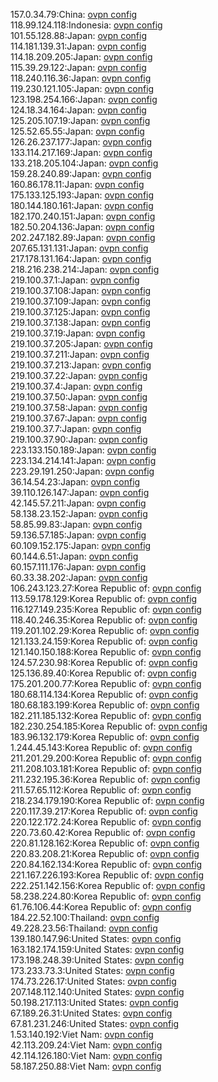 157.0.34.79:China: [ovpn config](vpn/157_0_34_79.ovpn)  
118.99.124.118:Indonesia: [ovpn config](vpn/118_99_124_118.ovpn)  
101.55.128.88:Japan: [ovpn config](vpn/101_55_128_88.ovpn)  
114.181.139.31:Japan: [ovpn config](vpn/114_181_139_31.ovpn)  
114.18.209.205:Japan: [ovpn config](vpn/114_18_209_205.ovpn)  
115.39.29.122:Japan: [ovpn config](vpn/115_39_29_122.ovpn)  
118.240.116.36:Japan: [ovpn config](vpn/118_240_116_36.ovpn)  
119.230.121.105:Japan: [ovpn config](vpn/119_230_121_105.ovpn)  
123.198.254.166:Japan: [ovpn config](vpn/123_198_254_166.ovpn)  
124.18.34.164:Japan: [ovpn config](vpn/124_18_34_164.ovpn)  
125.205.107.19:Japan: [ovpn config](vpn/125_205_107_19.ovpn)  
125.52.65.55:Japan: [ovpn config](vpn/125_52_65_55.ovpn)  
126.26.237.177:Japan: [ovpn config](vpn/126_26_237_177.ovpn)  
133.114.217.169:Japan: [ovpn config](vpn/133_114_217_169.ovpn)  
133.218.205.104:Japan: [ovpn config](vpn/133_218_205_104.ovpn)  
159.28.240.89:Japan: [ovpn config](vpn/159_28_240_89.ovpn)  
160.86.178.11:Japan: [ovpn config](vpn/160_86_178_11.ovpn)  
175.133.125.193:Japan: [ovpn config](vpn/175_133_125_193.ovpn)  
180.144.180.161:Japan: [ovpn config](vpn/180_144_180_161.ovpn)  
182.170.240.151:Japan: [ovpn config](vpn/182_170_240_151.ovpn)  
182.50.204.136:Japan: [ovpn config](vpn/182_50_204_136.ovpn)  
202.247.182.89:Japan: [ovpn config](vpn/202_247_182_89.ovpn)  
207.65.131.131:Japan: [ovpn config](vpn/207_65_131_131.ovpn)  
217.178.131.164:Japan: [ovpn config](vpn/217_178_131_164.ovpn)  
218.216.238.214:Japan: [ovpn config](vpn/218_216_238_214.ovpn)  
219.100.37.1:Japan: [ovpn config](vpn/219_100_37_1.ovpn)  
219.100.37.108:Japan: [ovpn config](vpn/219_100_37_108.ovpn)  
219.100.37.109:Japan: [ovpn config](vpn/219_100_37_109.ovpn)  
219.100.37.125:Japan: [ovpn config](vpn/219_100_37_125.ovpn)  
219.100.37.138:Japan: [ovpn config](vpn/219_100_37_138.ovpn)  
219.100.37.19:Japan: [ovpn config](vpn/219_100_37_19.ovpn)  
219.100.37.205:Japan: [ovpn config](vpn/219_100_37_205.ovpn)  
219.100.37.211:Japan: [ovpn config](vpn/219_100_37_211.ovpn)  
219.100.37.213:Japan: [ovpn config](vpn/219_100_37_213.ovpn)  
219.100.37.22:Japan: [ovpn config](vpn/219_100_37_22.ovpn)  
219.100.37.4:Japan: [ovpn config](vpn/219_100_37_4.ovpn)  
219.100.37.50:Japan: [ovpn config](vpn/219_100_37_50.ovpn)  
219.100.37.58:Japan: [ovpn config](vpn/219_100_37_58.ovpn)  
219.100.37.67:Japan: [ovpn config](vpn/219_100_37_67.ovpn)  
219.100.37.7:Japan: [ovpn config](vpn/219_100_37_7.ovpn)  
219.100.37.90:Japan: [ovpn config](vpn/219_100_37_90.ovpn)  
223.133.150.189:Japan: [ovpn config](vpn/223_133_150_189.ovpn)  
223.134.214.141:Japan: [ovpn config](vpn/223_134_214_141.ovpn)  
223.29.191.250:Japan: [ovpn config](vpn/223_29_191_250.ovpn)  
36.14.54.23:Japan: [ovpn config](vpn/36_14_54_23.ovpn)  
39.110.126.147:Japan: [ovpn config](vpn/39_110_126_147.ovpn)  
42.145.57.211:Japan: [ovpn config](vpn/42_145_57_211.ovpn)  
58.138.23.152:Japan: [ovpn config](vpn/58_138_23_152.ovpn)  
58.85.99.83:Japan: [ovpn config](vpn/58_85_99_83.ovpn)  
59.136.57.185:Japan: [ovpn config](vpn/59_136_57_185.ovpn)  
60.109.152.175:Japan: [ovpn config](vpn/60_109_152_175.ovpn)  
60.144.6.51:Japan: [ovpn config](vpn/60_144_6_51.ovpn)  
60.157.111.176:Japan: [ovpn config](vpn/60_157_111_176.ovpn)  
60.33.38.202:Japan: [ovpn config](vpn/60_33_38_202.ovpn)  
106.243.123.27:Korea Republic of: [ovpn config](vpn/106_243_123_27.ovpn)  
113.59.178.129:Korea Republic of: [ovpn config](vpn/113_59_178_129.ovpn)  
116.127.149.235:Korea Republic of: [ovpn config](vpn/116_127_149_235.ovpn)  
118.40.246.35:Korea Republic of: [ovpn config](vpn/118_40_246_35.ovpn)  
119.201.102.29:Korea Republic of: [ovpn config](vpn/119_201_102_29.ovpn)  
121.133.24.159:Korea Republic of: [ovpn config](vpn/121_133_24_159.ovpn)  
121.140.150.188:Korea Republic of: [ovpn config](vpn/121_140_150_188.ovpn)  
124.57.230.98:Korea Republic of: [ovpn config](vpn/124_57_230_98.ovpn)  
125.136.89.40:Korea Republic of: [ovpn config](vpn/125_136_89_40.ovpn)  
175.201.200.77:Korea Republic of: [ovpn config](vpn/175_201_200_77.ovpn)  
180.68.114.134:Korea Republic of: [ovpn config](vpn/180_68_114_134.ovpn)  
180.68.183.199:Korea Republic of: [ovpn config](vpn/180_68_183_199.ovpn)  
182.211.185.132:Korea Republic of: [ovpn config](vpn/182_211_185_132.ovpn)  
182.230.254.185:Korea Republic of: [ovpn config](vpn/182_230_254_185.ovpn)  
183.96.132.179:Korea Republic of: [ovpn config](vpn/183_96_132_179.ovpn)  
1.244.45.143:Korea Republic of: [ovpn config](vpn/1_244_45_143.ovpn)  
211.201.29.200:Korea Republic of: [ovpn config](vpn/211_201_29_200.ovpn)  
211.208.103.181:Korea Republic of: [ovpn config](vpn/211_208_103_181.ovpn)  
211.232.195.36:Korea Republic of: [ovpn config](vpn/211_232_195_36.ovpn)  
211.57.65.112:Korea Republic of: [ovpn config](vpn/211_57_65_112.ovpn)  
218.234.179.190:Korea Republic of: [ovpn config](vpn/218_234_179_190.ovpn)  
220.117.39.217:Korea Republic of: [ovpn config](vpn/220_117_39_217.ovpn)  
220.122.172.24:Korea Republic of: [ovpn config](vpn/220_122_172_24.ovpn)  
220.73.60.42:Korea Republic of: [ovpn config](vpn/220_73_60_42.ovpn)  
220.81.128.162:Korea Republic of: [ovpn config](vpn/220_81_128_162.ovpn)  
220.83.208.21:Korea Republic of: [ovpn config](vpn/220_83_208_21.ovpn)  
220.84.162.134:Korea Republic of: [ovpn config](vpn/220_84_162_134.ovpn)  
221.167.226.193:Korea Republic of: [ovpn config](vpn/221_167_226_193.ovpn)  
222.251.142.156:Korea Republic of: [ovpn config](vpn/222_251_142_156.ovpn)  
58.238.224.80:Korea Republic of: [ovpn config](vpn/58_238_224_80.ovpn)  
61.76.106.44:Korea Republic of: [ovpn config](vpn/61_76_106_44.ovpn)  
184.22.52.100:Thailand: [ovpn config](vpn/184_22_52_100.ovpn)  
49.228.23.56:Thailand: [ovpn config](vpn/49_228_23_56.ovpn)  
139.180.147.96:United States: [ovpn config](vpn/139_180_147_96.ovpn)  
163.182.174.159:United States: [ovpn config](vpn/163_182_174_159.ovpn)  
173.198.248.39:United States: [ovpn config](vpn/173_198_248_39.ovpn)  
173.233.73.3:United States: [ovpn config](vpn/173_233_73_3.ovpn)  
174.73.226.17:United States: [ovpn config](vpn/174_73_226_17.ovpn)  
207.148.112.140:United States: [ovpn config](vpn/207_148_112_140.ovpn)  
50.198.217.113:United States: [ovpn config](vpn/50_198_217_113.ovpn)  
67.189.26.31:United States: [ovpn config](vpn/67_189_26_31.ovpn)  
67.81.231.246:United States: [ovpn config](vpn/67_81_231_246.ovpn)  
1.53.140.192:Viet Nam: [ovpn config](vpn/1_53_140_192.ovpn)  
42.113.209.24:Viet Nam: [ovpn config](vpn/42_113_209_24.ovpn)  
42.114.126.180:Viet Nam: [ovpn config](vpn/42_114_126_180.ovpn)  
58.187.250.88:Viet Nam: [ovpn config](vpn/58_187_250_88.ovpn)  
